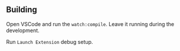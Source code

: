 ## Building

Open VSCode and run the `watch:compile`. Leave it running during the development.

Run `Launch Extension` debug setup.